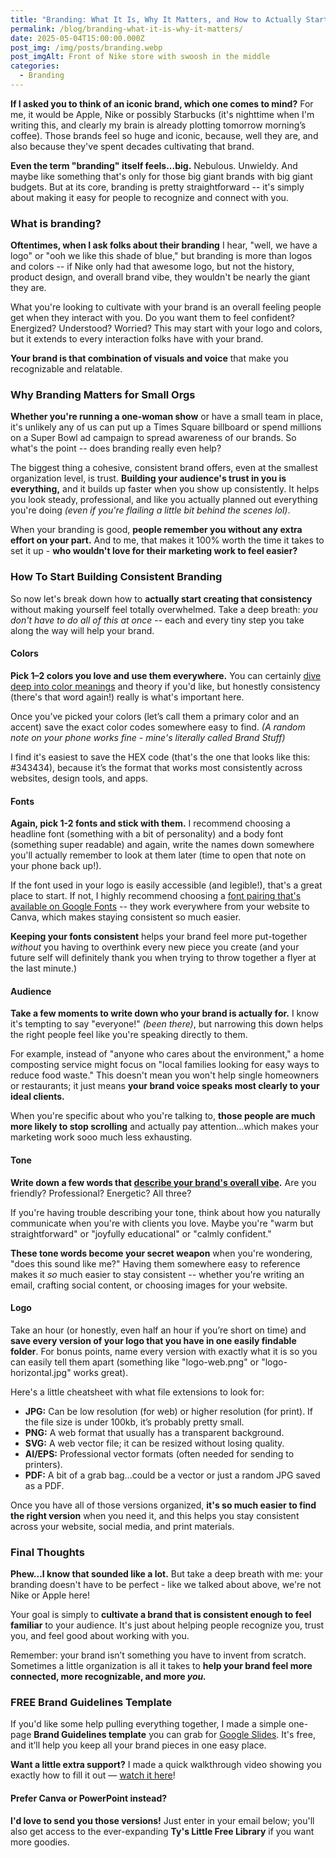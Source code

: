 ```yaml
---
title: "Branding: What It Is, Why It Matters, and How to Actually Start"
permalink: /blog/branding-what-it-is-why-it-matters/
date: 2025-05-04T15:00:00.000Z
post_img: /img/posts/branding.webp
post_imgAlt: Front of Nike store with swoosh in the middle
categories:
  - Branding
---
```

**If I asked you to think of an iconic brand, which one comes to mind?** For me, it would be Apple, Nike or possibly Starbucks (it's nighttime when I'm writing this, and clearly my brain is already plotting tomorrow morning’s coffee). Those brands feel so huge and iconic, because, well they are, and also because they've spent decades cultivating that brand. 

**Even the term "branding" itself feels...big.** Nebulous. Unwieldy. And maybe like something that's only for those big giant brands with big giant budgets. But at its core, branding is pretty straightforward -- it's simply about making it easy for people to recognize and connect with you. 

### What is branding?

**Oftentimes, when I ask folks about their branding** I hear, "well, we have a logo" or "ooh we like this shade of blue," but branding is more than logos and colors -- if Nike only had that awesome logo, but not the history, product design, and overall brand vibe, they wouldn't be nearly the giant they are. 

What you're looking to cultivate with your brand is an overall feeling people get when they interact with you. Do you want them to feel confident? Energized? Understood? Worried? This may start with your logo and colors, but it extends to every interaction folks have with your brand. 

**Your brand is that combination of visuals and voice** that make you recognizable and relatable. 

### Why Branding Matters for Small Orgs

**Whether you're running a one-woman show** or have a small team in place, it's unlikely any of us can put up a Times Square billboard or spend millions on a Super Bowl ad campaign to spread awareness of our brands. So what's the point -- does branding really even help?

The biggest thing a cohesive, consistent brand offers, even at the smallest organization level, is trust. **Building your audience's trust in you is everything,** and it builds up faster when you show up consistently. It helps you look steady, professional, and like you actually planned out everything you're doing *(even if you're flailing a little bit behind the scenes lol)*. 

When your branding is good, **people remember you without any extra effort on your part.** And to me, that makes it 100% worth the time it takes to set it up - **who wouldn't love for their marketing work to feel easier?**

### How To Start Building Consistent Branding

So now let's break down how to **actually start creating that consistency** without making yourself feel totally overwhelmed. Take a deep breath: *you don't have to do all of this at once* -- each and every tiny step you take along the way will help your brand.

#### Colors

**Pick 1–2 colors you love and use them everywhere.** You can certainly [dive deep into color meanings](https://www.smashingmagazine.com/2010/01/color-theory-for-designers-part-1-the-meaning-of-color/) and theory if you'd like, but honestly consistency (there's that word again!) really is what's important here.

Once you’ve picked your colors (let’s call them a primary color and an accent) save the exact color codes somewhere easy to find. *(A random note on your phone works fine - mine's literally called Brand Stuff)*

I find it's easiest to save the HEX code (that's the one that looks like this: #343434), because it’s the format that works most consistently across websites, design tools, and apps.

#### Fonts

**Again, pick 1-2 fonts and stick with them.** I recommend choosing a headline font (something with a bit of personality) and a body font (something super readable) and again, write the names down somewhere you'll actually remember to look at them later (time to open that note on your phone back up!).

If the font used in your logo is easily accessible (and legible!), that's a great place to start. If not, I highly recommend choosing a [font pairing that's available on Google Fonts](https://www.fontpair.co/fonts) -- they work everywhere from your website to Canva, which makes staying consistent so much easier. 

**Keeping your fonts consistent** helps your brand feel more put-together *without* you having to overthink every new piece you create (and your future self will definitely thank you when trying to throw together a flyer at the last minute.)

#### Audience

**Take a few moments to write down who your brand is actually for.** I know it's tempting to say "everyone!" *(been there)*, but narrowing this down helps the right people feel like you're speaking directly to them.

For example, instead of "anyone who cares about the environment," a home composting service might focus on "local families looking for easy ways to reduce food waste." This doesn't mean you won't help single homeowners or restaurants; it just means **your brand voice speaks most clearly to your ideal clients.**

When you're specific about who you're talking to, **those people are much more likely to stop scrolling** and actually pay attention...which makes your marketing work sooo much less exhausting.

#### Tone

**Write down a few words that [describe your brand's overall vibe](https://brandkit.com/asset-page/1611-brand-personality-adjectives).** Are you friendly? Professional? Energetic? All three? 

If you're having trouble describing your tone, think about how you naturally communicate when you're with clients you love. Maybe you're "warm but straightforward" or "joyfully educational" or "calmly confident." 

**These tone words become your secret weapon** when you're wondering, "does this sound like me?" Having them somewhere easy to reference makes it *so* much easier to stay consistent -- whether you're writing an email, crafting social content, or choosing images for your website.

#### Logo

Take an hour (or honestly, even half an hour if you’re short on time) and **save every version of your logo that you have in one easily findable folder**. For bonus points, name every version with exactly what it is so you can easily tell them apart (something like "logo-web.png" or "logo-horizontal.jpg" works great). 

Here's a little cheatsheet with what file extensions to look for:

* **JPG:** Can be low resolution (for web) or higher resolution (for print). If the file size is under 100kb, it’s probably pretty small.
* **PNG:** A web format that usually has a transparent background.
* **SVG:** A web vector file; it can be resized without losing quality.
* **AI/EPS:** Professional vector formats (often needed for sending to printers).
* **PDF:** A bit of a grab bag...could be a vector or just a random JPG saved as a PDF.

Once you have all of those versions organized, **it's so much easier to find the right version** when you need it, and this helps you stay consistent across your website, social media, and print materials.

### Final Thoughts

**Phew...I know that sounded like a lot.** But take a deep breath with me: your branding doesn't have to be perfect - like we talked about above, we're not Nike or Apple here! 

Your goal is simply to **cultivate a brand that is consistent enough to feel familiar** to your audience. It's just about helping people recognize you, trust you, and feel good about working with you. 

Remember: your brand isn’t something you have to invent from scratch. Sometimes a little organization is all it takes to **help your brand feel more connected, more recognizable, and more *you.***

<span class="accent accent--dots accent--centered"></span>

### FREE Brand Guidelines Template

If you'd like some help pulling everything together, I made a simple one-page **Brand Guidelines template** you can grab for [Google Slides](https://docs.google.com/presentation/d/1RmCeoF2S-qMWNZGV3RDKeeHHPOu57FmJt-1uWcjCzGk/copy). It's free, and it’ll help you keep all your brand pieces in one easy place.

**Want a little extra support?** I made a quick walkthrough video showing you exactly how to fill it out — [watch it here](https://youtu.be/k1vlmskgSYA)!

#### Prefer Canva or PowerPoint instead?

**I'd love to send you those versions!** Just enter in your email below; you'll also get access to the ever-expanding **Ty's Little Free Library** if you want more  goodies.
<div class="ml-embedded" data-form="rHFzWr"></div>
